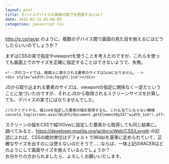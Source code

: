 ```yaml
---
layout: post
title: モバイルデバイスの画面の実寸を把握するには？
date: 2015-02-15 05:00:03
categories: javascript css
---
```

<!-- {% raw %} -->
<p><a href="http://g.co/racer" rel="nofollow">http://g.co/racer</a> のように、複数のデバイス間で画面の見た目を揃えるにはどうしたらいいのでしょうか？</p>

<p>まずはCSSの実寸指定やviewportを使うことを考えたのですが、これらを使っても画面上でのサイズを正確に指定することはできないようで、失敗。</p>

<pre><code>&lt;!--次のコードでは、画面上に表示される要素のサイズは1cmになりません。--&gt;
&lt;div style="width:1cm:height:1cm"&gt;&lt;/div&gt;
</code></pre>

<p>JSから取り込まれる要素のサイズは、viewportの指定に関係なく一定だということに気づいたのですが、それとJSから取得されるスクリーンサイズを計算しても、デバイスの実寸にはなりませんでした。</p>

<pre><code>//スクリプトから、幅1cmを指定した要素の幅を取得するも、これも当てにならない模様
console.log(screen.availWidth/document.getElementById("width_1cm").offsetWidth);
</code></pre>

<p>スクリーンの幅をCSSで幅100vwに設定した要素から取得しても同じ結果に。<br>
調べてみると、<a href="https://developer.mozilla.org/ja/docs/Web/CSS/Length" rel="nofollow">https://developer.mozilla.org/ja/docs/Web/CSS/Length</a> の記述によれば、CSSの絶対単位はデフォルトで96dpiを基準に定められていて、正確なサイズを出すのには使えないのだそうで……ならば、一体上記のRACERはどのようにして画面サイズを揃えているんでしょうか？<br>
お分かりの方おられましたら、よろしくお願いいたします。</p>
<!-- {% endraw %} -->
